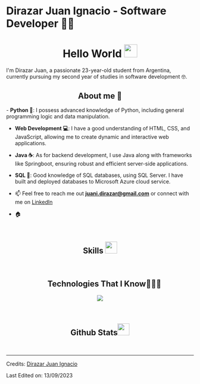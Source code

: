 # Dirazar Juan Ignacio - Software Developer 👨‍💻
<h1 align="center">Hello World <img src="https://media.giphy.com/media/hvRJCLFzcasrR4ia7z/giphy.gif" width="35"></h1>
I'm Dirazar Juan, a passionate 23-year-old student from Argentina, currently pursuing my second year of studies in software development 🤓.

<br>
<div align="center">
  <h2>About me 🚀</h2>
</div>
<!--Intro start-->
- <b>Python 🐍</b>: I possess advanced knowledge of Python, including general programming logic and data manipulation.

- <b>Web Development 💻</b>: I have a good understanding of HTML, CSS, and JavaScript, allowing me to create dynamic and interactive web applications.

- <b>Java ☕</b>: As for backend development, I use Java along with frameworks like Springboot, ensuring robust and efficient server-side applications.
  
- <b>SQL 💾</b>: Good knowledge of SQL databases, using SQL Server. I have built and deployed databases to Microsoft Azure cloud service.

- 📫 Feel free to reach me out **juani.dirazar@gmail.com** or connect with me on [LinkedIn](www.linkedin.com/in/juani-dirazar)

- 🏠 
<!--Intro end-->

<br>
<div align="center">
  <h2>Skills <img src="https://media2.giphy.com/media/QssGEmpkyEOhBCb7e1/giphy.gif?cid=ecf05e47a0n3gi1bfqntqmob8g9aid1oyj2wr3ds3mg700bl&rid=giphy.gif" width =32px></h2>
</div>
<br>

<!--h1 without bottom border-->
<div id="user-content-toc">
  <ul align="center">
    <h2>Technologies That I Know👨🏻‍💻</h2>
  </ul>
</div>


<!--tech stack icons-->
<p align="center">
  <a href="https://skillicons.dev">
    <img src="https://skillicons.dev/icons?i=git,bootstrap,tailwind,css,github,html,java,js,mongodb,mysql,nextjs,nodejs,py,react,spring&perline=10" />
  </a>
</p>


<div align="center">
<br>
  <h2>Github Stats<img src="https://media.giphy.com/media/iY8CRBdQXODJSCERIr/giphy.gif" width=32px> </h2> 
<br>
</div>


-----
Credits: [Dirazar Juan Ignacio](https://github.com/JuanIDirazar)

Last Edited on: 13/09/2023
